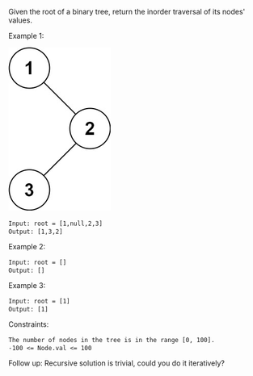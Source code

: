 Given the root of a binary tree, return the inorder traversal of its nodes' values.

Example 1:

![inorder_1.jpg](inorder_1.jpg)

    Input: root = [1,null,2,3]
    Output: [1,3,2]

Example 2:

    Input: root = []
    Output: []

Example 3:

    Input: root = [1]
    Output: [1]

Constraints:

    The number of nodes in the tree is in the range [0, 100].
    -100 <= Node.val <= 100

Follow up: Recursive solution is trivial, could you do it iteratively?
